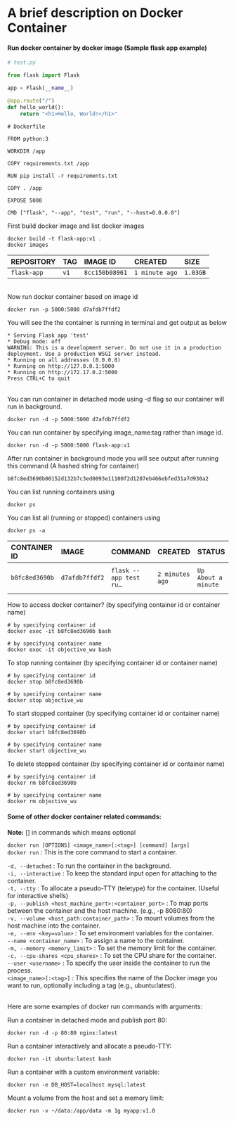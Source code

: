 
# A brief description on Docker Container

#### Run docker container by docker image (Sample flask app example)

```python 
# test.py

from flask import Flask

app = Flask(__name__)

@app.route("/")
def hello_world():
    return "<h1>Hello, World!</h1>"
```


```
# Dockerfile

FROM python:3

WORKDIR /app

COPY requirements.txt /app

RUN pip install -r requirements.txt

COPY . /app

EXPOSE 5000

CMD ["flask", "--app", "test", "run", "--host=0.0.0.0"]
```

First build docker image and list docker images
```
docker build -t flask-app:v1 .
docker images
```

| REPOSITORY   |  TAG     | IMAGE ID       |  CREATED       |  SIZE    |
| :----------- | :------- | :------------- |  :------------ | :------- |
| `flask-app`  |  `v1`    | `8cc150b08961` | `1 minute ago` | `1.03GB` |

\
Now run docker container based on image id

```
docker run -p 5000:5000 d7afdb7ffdf2
```

You will see the the container is running in terminal and get output as below
```
* Serving Flask app 'test'
* Debug mode: off
WARNING: This is a development server. Do not use it in a production deployment. Use a production WSGI server instead.
* Running on all addresses (0.0.0.0)
* Running on http://127.0.0.1:5000
* Running on http://172.17.0.2:5000
Press CTRL+C to quit
```
\
You can run container in detached mode using -d flag so our container will run in background.

```
docker run -d -p 5000:5000 d7afdb7ffdf2
```

You can run container by specifying image_name:tag rather than image id.

```
docker run -d -p 5000:5000 flask-app:v1
```

After run container in background mode you will see output after running this command (A hashed string for container)
```
b8fc8ed3690b00152d132b7c3ed0093e11100f2d1207eb466ebfed31a7d930a2
```


You can list running containers using
```
docker ps
```

You can list all (running or stopped) containers using 
```
docker ps -a
```

| CONTAINER ID   | IMAGE           | COMMAND                |  CREATED         |  STATUS             |  PORTS                                      | NAMES        |
| :------------  | :---------------| :--------------------- |  :-------------- | :------------------ | :----------------------------------------   | :-----------  |
| `b8fc8ed3690b` |  `d7afdb7ffdf2` | `flask --app test ru…` | `2 minutes ago`  | `Up About a minute` | `0.0.0.0:5000->5000/tcp, :::5000->5000/tcp` | `objective_wu` |


How to access docker container? (by specifying container id or container name)

```
# by specifying container id
docker exec -it b8fc8ed3690b bash

# by specifying container name
docker exec -it objective_wu bash
```


To stop running container (by specifying container id or container name)
```
# by specifying container id
docker stop b8fc8ed3690b

# by specifying container name
docker stop objective_wu
```

To start stopped container (by specifying container id or container name)
```
# by specifying container id
docker start b8fc8ed3690b

# by specifying container name
docker start objective_wu
```

To delete stopped container (by specifying container id or container name)

```
# by specifying container id
docker rm b8fc8ed3690b

# by specifying container name
docker rm objective_wu

```

#### Some of other docker container related commands:

**Note:** [] in commands which means optional

`docker run [OPTIONS] <image_name>[:<tag>] [command] [args]`
\
`docker run` : This is the core command to start a container.

`-d, --detached` : To run the container in the background.
\
`-i, --interactive` : To keep the standard input open for attaching to the container.
\
`-t, --tty` : To allocate a pseudo-TTY (teletype) for the container. (Useful for interactive shells)
\
`-p, --publish <host_machine_port>:<container_port>` : To map ports between the container and the host machine. (e.g., -p 8080:80)
\
`-v, --volume <host_path:container_path>` : To mount volumes from the host machine into the container.
\
`-e, --env <key=value>` : To set environment variables for the container.
\
`--name <container_name>` : To assign a name to the container.
\
`-m, --memory <memory_limit>` : To set the memory limit for the container.
\
`-c, --cpu-shares <cpu_shares>` : To set the CPU share for the container.
\
`--user <username>` : To specify the user inside the container to run the process.
\
`<image_name>[:<tag>]` : This specifies the name of the Docker image you want to run, optionally including a tag (e.g., ubuntu:latest).


\
Here are some examples of docker run commands with arguments:

Run a container in detached mode and publish port 80:
```
docker run -d -p 80:80 nginx:latest
```

Run a container interactively and allocate a pseudo-TTY:
```
docker run -it ubuntu:latest bash
```
Run a container with a custom environment variable:
```
docker run -e DB_HOST=localhost mysql:latest
```
Mount a volume from the host and set a memory limit:
```
docker run -v ~/data:/app/data -m 1g myapp:v1.0
```